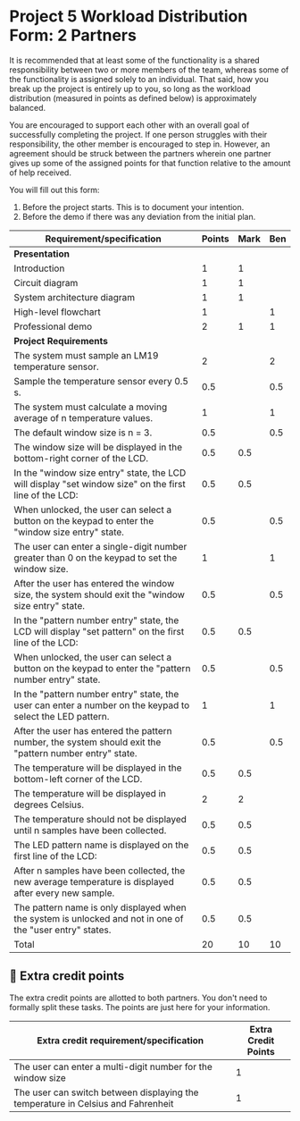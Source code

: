# Project 5 Workload Distribution Form: 2 Partners

It is recommended that at least some of the functionality is a shared responsibility between two or more members of the team, whereas some of the functionality is assigned solely to an individual. That said, how you break up the project is entirely up to you, so long as the workload distribution (measured in points as defined below) is approximately balanced.

You are encouraged to support each other with an overall goal of successfully completing the project. If one person struggles with their responsibility, the other member is encouraged to step in. However, an agreement should be struck between the partners wherein one partner gives up some of the assigned points for that function relative to the amount of help received.  

You will fill out this form:
1. Before the project starts. This is to document your intention. 
2. Before the demo if there was any deviation from the initial plan.

| Requirement/specification                                                                                 | Points | Mark      | Ben       |
|-----------------------------------------------------------------------------------------------------------|--------|-----------|-----------|
| **Presentation**                                                                                          |        |           |           |
| Introduction                                                                                              | 1      |     1     |           |
| Circuit diagram                                                                                           | 1      |     1     |           |
| System architecture diagram                                                                               | 1      |     1     |           |
| High-level flowchart                                                                                      | 1      |           |     1     |
| Professional demo                                                                                         | 2      |     1     |   1       |
| **Project Requirements**                                                                                  |        |           |           |
| The system must sample an LM19 temperature sensor.                                                        | 2      |           |   2       |
| Sample the temperature sensor every 0.5 s.                                                                | 0.5    |           |   0.5     |
| The system must calculate a moving average of n temperature values.                                       | 1      |           |      1    |
| The default window size is n = 3.                                                                         | 0.5    |           |     0.5   |
| The window size will be displayed in the bottom-right corner of the LCD.                                  | 0.5    |     0.5   |           |
| In the "window size entry" state, the LCD will display "set window size" on the first line of the LCD:    | 0.5    |     0.5   |           |
| When unlocked, the user can select a button on the keypad to enter the "window size entry" state.         | 0.5    |           |     0.5   |
| The user can enter a single-digit number greater than 0 on the keypad to set the window size.             | 1      |           |     1     |
| After the user has entered the window size, the system should exit the "window size entry" state.         | 0.5    |           |     0.5   |
| In the "pattern number entry" state, the LCD will display "set pattern" on the first line of the LCD:     | 0.5    |     0.5   |           |
| When unlocked, the user can select a button on the keypad to enter the "pattern number entry" state.      | 0.5    |           |     0.5   |
| In the "pattern number entry" state, the user can enter a number on the keypad to select the LED pattern. | 1      |           |    1      |
| After the user has entered the pattern number, the system should exit the "pattern number entry" state.   | 0.5    |           |     0.5   |
| The temperature will be displayed in the bottom-left corner of the LCD.                                   | 0.5    |    0.5    |           |
| The temperature will be displayed in degrees Celsius.                                                     | 2      |    2      |           |
| The temperature should not be displayed until n samples have been collected.                              | 0.5    |    0.5    |           |
| The LED pattern name is displayed on the first line of the LCD:                                           | 0.5    |    0.5    |           |
| After n samples have been collected, the new average temperature is displayed after every new sample.     | 0.5    |    0.5    |           |
| The pattern name is only displayed when the system is unlocked and not in one of the "user entry" states. | 0.5    |    0.5    |           |
| Total                                                                                                     | 20     |    10     |     10    |


## 🚀 Extra credit points
The extra credit points are allotted to both partners. You don't need to formally split these tasks. The points are just here for your information.

| Extra credit requirement/specification                                                                   | Extra Credit Points |
|----------------------------------------------------------------------------------------------------------|---------------------|
| The user can enter a multi-digit number for the window size                                              | 1                   |
| The user can switch between displaying the temperature in Celsius and Fahrenheit                         | 1                   |